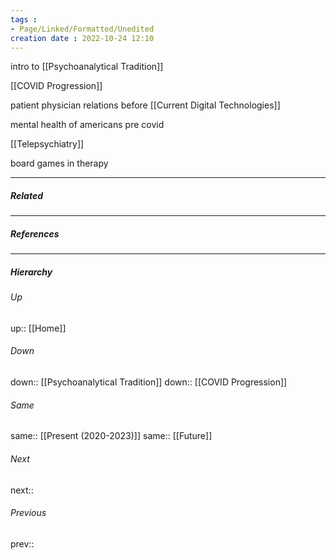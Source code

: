 ```yaml
---
tags :
- Page/Linked/Formatted/Unedited
creation date : 2022-10-24 12:10 
---
```


intro to [[Psychoanalytical Tradition]]

[[COVID Progression]]

patient physician relations before [[Current Digital Technologies]]

mental health of americans pre covid

[[Telepsychiatry]]

board games in therapy

---
##### Related


---
##### References


---
##### Hierarchy
###### Up
up:: [[Home]]
###### Down
down:: [[Psychoanalytical Tradition]]
down:: [[COVID Progression]]
###### Same
same:: [[Present (2020-2023)]]
same:: [[Future]]
###### Next
next:: 
###### Previous
prev:: 